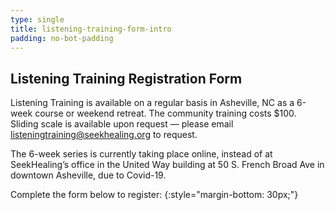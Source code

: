 ```yaml
---
type: single
title: listening-training-form-intro
padding: no-bot-padding
---
```


## Listening Training Registration Form

Listening Training is available on a regular basis in Asheville, NC as a 6-week course or weekend retreat. The community training costs $100. Sliding scale is available upon request — please email [listeningtraining@seekhealing.org](mailto:listeningtraining@seekhealing.org) to request.

The 6-week series is currently taking place online, instead of at SeekHealing’s office in the United Way building at 50 S. French Broad Ave in downtown Asheville, due to Covid-19.

Complete the form below to register:
{:style="margin-bottom: 30px;"}
